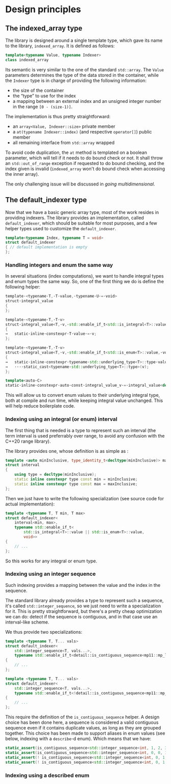 <!--
Copyright 2022 Julien Blanc
Distributed under the Boost Software License, Version 1.0.
https://www.boost.org/LICENSE_1_0.txt
-->

# Design principles

## The indexed\_array type

The library is designed around a single template type, which gave its name to the library,
`indexed_array`. It is defined as follows:

```cpp
template<typename Value, typename Indexer>
class indexed_array
```

Its semantic is very similar to the one of the standard `std::array`. The `Value` parameters determines
the type of the data stored in the container, while the `Indexer` type is in charge of providing the
following information:

* the size of the container
* the “type” to use for the index
* a mapping between an external index and an unsigned integer number in the range `[0 - (size-1)]`.

The implementation is thus pretty straightforward:
* an `array<Value, Indexer::size>` private member
* a `at(typename Indexer::index)` (and respective `operator[]`) public member
* all remaining interface from `std::array` wrapped

To avoid code duplication, the `at` method is templated on a boolean parameter, which will tell if
it needs to do bound check or not. It shall throw an `std::out_of_range` exception if requested to
do bound checking, and the index given is invalid (`indexed_array` won't do bound check when accessing
the inner array).

The only challenging issue will be discussed in *going multidimensional*.

## The default\_indexer type

Now that we have a basic generic array type, most of the work resides in providing indexers. The library
provides an implementation, called `default_indexer`, which should be suitable for most purposes, and a
few helper types used to customize the `default_indexer`.

```cpp
template<typename Index, typename T = void>
struct default_indexer
{ // default implementation is empty
};
```

### Handling integers and enum the same way

In several situations (index computations), we want to handle integral types and enum types the same way. So,
one of the first thing we do is define the following helper:

```cpp
template·<typename·T,·T·value,·typename·U·=·void>
struct·integral_value
{
};

template·<typename·T,·T·v>
struct·integral_value<T,·v,·std::enable_if_t<std::is_integral<T>::value,·void>·>
{
→   static·inline·constexpr·T·value·=·v;
};

template·<typename·T,·T·v>
struct·integral_value<T,·v,·std::enable_if_t<std::is_enum<T>::value,·void>·>
{
→   static·inline·constexpr·typename·std::underlying_type<T>::type·value·=
→   ····static_cast<typename·std::underlying_type<T>::type>(v);
};

template<auto·C>
static·inline·constexpr·auto·const·integral_value_v·=·integral_value<decltype(C),·C>::value;
```

This will allow us to convert enum values to their underlying integral type, both at compile and
run time, while keeping integral value unchanged. This will help reduce boilerplate code.

### Indexing using an integral (or enum) interval

The first thing that is needed is a type to represent such an interval (the term interval is used preferrably
over range, to avoid any confusion with the C++20 range library).

The library provides one, whose definition is as simple as :
```cpp
template <auto minInclusive, type_identity_t<decltype(minInclusive)> maxInclusive>
struct interval
{
	using type = decltype(minInclusive);
	static inline constexpr type const min = minInclusive;
	static inline constexpr type const max = maxInclusive;
};
```

Then we just have to write the following specialization (see source code for actual implementation):
```cpp
template <typename T, T min, T max>
struct default_indexer<
    interval<min, max>, 
    typename std::enable_if_t<
        std::is_integral<T>::value || std::is_enum<T>::value,
        void>>
{
	// ...
};
```

So this works for any integral or enum type.

### Indexing using an integer sequence

Such indexing provides a mapping between the value and the index in the sequence.

The standard library already provides a type to represent such a sequence, it's called `std::integer_sequence`,
so we just need to write a specialization for it. This is pretty straightforward, but there's a pretty cheap
optimization we can do: detect if the sequence is contiguous, and in that case use an interval-like scheme.

We thus provide two specializations:

```cpp
template <typename T, T... vals>
struct default_indexer<
    std::integer_sequence<T, vals...>,
    typename std::enable_if_t<detail::is_contiguous_sequence<mp11::mp_list_c<T, vals...> >::value, void> >
{
	// ...
};

template <typename T, T... vals>
struct default_indexer<
    std::integer_sequence<T, vals...>,
    typename std::enable_if_t<!detail::is_contiguous_sequence<mp11::mp_list_c<T, vals...> >::value, void> >
{
	// ...
};
```

This require the definition of the `is_contiguous_sequence` helper. A design choice has been done here, a
sequence is considered a valid contiguous sequence even if it contains duplicate values, as long as they
are grouped together. This choice has been made to support aliases in enum values (see below, indexing
with a `describe`-d enum). Which means that we have:

```cpp
static_assert(is_contiguous_sequence<std::integer_sequence<int, 1, 2, 3, 4>>::value);
static_assert(is_contiguous_sequence<std::integer_sequence<int, 0, 0, 1, 2>>::value);
static_assert(! is_contiguous_sequence<std::integer_sequence<int, 0, 1, 0, 2>>::value);
static_assert(! is_contiguous_sequence<std::integer_sequence<int, 0, 1, 2, 4>>::value);
```

### Indexing using a described enum


